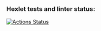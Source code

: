 ### Hexlet tests and linter status:
[![Actions Status](https://github.com/gerakiera/java-project-99/actions/workflows/hexlet-check.yml/badge.svg)](https://github.com/gerakiera/java-project-99/actions)